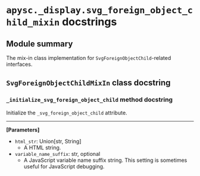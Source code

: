 # `apysc._display.svg_foreign_object_child_mixin` docstrings

## Module summary

The mix-in class implementation for `SvgForeignObjectChild`-related interfaces.

## `SvgForeignObjectChildMixIn` class docstring

### `_initialize_svg_foreign_object_child` method docstring

Initialize the `_svg_foreign_object_child` attribute.<hr>

**[Parameters]**

- `html_str`: Union[str, String]
  - A HTML string.
- `variable_name_suffix`: str, optional
  - A JavaScript variable name suffix string. This setting is sometimes useful for JavaScript debugging.